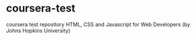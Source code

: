 # coursera-test
coursera test repository
HTML, CSS and Javascript for Web Developers (by Johns Hopkins University)
